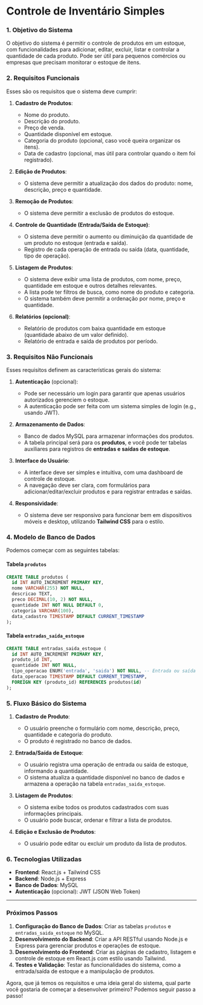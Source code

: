 # **Controle de Inventário Simples**

### 1. **Objetivo do Sistema**
O objetivo do sistema é permitir o controle de produtos em um estoque, com funcionalidades para adicionar, editar, excluir, listar e controlar a quantidade de cada produto. Pode ser útil para pequenos comércios ou empresas que precisam monitorar o estoque de itens.

### 2. **Requisitos Funcionais**

Esses são os requisitos que o sistema deve cumprir:

1. **Cadastro de Produtos**:
   - Nome do produto.
   - Descrição do produto.
   - Preço de venda.
   - Quantidade disponível em estoque.
   - Categoria do produto (opcional, caso você queira organizar os itens).
   - Data de cadastro (opcional, mas útil para controlar quando o item foi registrado).

2. **Edição de Produtos**:
   - O sistema deve permitir a atualização dos dados do produto: nome, descrição, preço e quantidade.

3. **Remoção de Produtos**:
   - O sistema deve permitir a exclusão de produtos do estoque.

4. **Controle de Quantidade (Entrada/Saída de Estoque)**:
   - O sistema deve permitir o aumento ou diminuição da quantidade de um produto no estoque (entrada e saída).
   - Registro de cada operação de entrada ou saída (data, quantidade, tipo de operação).
   
5. **Listagem de Produtos**:
   - O sistema deve exibir uma lista de produtos, com nome, preço, quantidade em estoque e outros detalhes relevantes.
   - A lista pode ter filtros de busca, como nome do produto e categoria.
   - O sistema também deve permitir a ordenação por nome, preço e quantidade.

6. **Relatórios (opcional)**:
   - Relatório de produtos com baixa quantidade em estoque (quantidade abaixo de um valor definido).
   - Relatório de entrada e saída de produtos por período.
   
### 3. **Requisitos Não Funcionais**

Esses requisitos definem as características gerais do sistema:

1. **Autenticação** (opcional):
   - Pode ser necessário um login para garantir que apenas usuários autorizados gerenciem o estoque.
   - A autenticação pode ser feita com um sistema simples de login (e.g., usando JWT).

2. **Armazenamento de Dados**:
   - Banco de dados MySQL para armazenar informações dos produtos.
   - A tabela principal será para os **produtos**, e você pode ter tabelas auxiliares para registros de **entradas e saídas de estoque**.

3. **Interface do Usuário**:
   - A interface deve ser simples e intuitiva, com uma dashboard de controle de estoque.
   - A navegação deve ser clara, com formulários para adicionar/editar/excluir produtos e para registrar entradas e saídas.

4. **Responsividade**:
   - O sistema deve ser responsivo para funcionar bem em dispositivos móveis e desktop, utilizando **Tailwind CSS** para o estilo.

### 4. **Modelo de Banco de Dados**

Podemos começar com as seguintes tabelas:

#### Tabela `produtos`
```sql
CREATE TABLE produtos (
  id INT AUTO_INCREMENT PRIMARY KEY,
  nome VARCHAR(255) NOT NULL,
  descricao TEXT,
  preco DECIMAL(10, 2) NOT NULL,
  quantidade INT NOT NULL DEFAULT 0,
  categoria VARCHAR(100),
  data_cadastro TIMESTAMP DEFAULT CURRENT_TIMESTAMP
);
```

#### Tabela `entradas_saida_estoque`
```sql
CREATE TABLE entradas_saida_estoque (
  id INT AUTO_INCREMENT PRIMARY KEY,
  produto_id INT,
  quantidade INT NOT NULL,
  tipo_operacao ENUM('entrada', 'saida') NOT NULL, -- Entrada ou saída
  data_operacao TIMESTAMP DEFAULT CURRENT_TIMESTAMP,
  FOREIGN KEY (produto_id) REFERENCES produtos(id)
);
```

### 5. **Fluxo Básico do Sistema**

1. **Cadastro de Produto**:
   - O usuário preenche o formulário com nome, descrição, preço, quantidade e categoria do produto.
   - O produto é registrado no banco de dados.

2. **Entrada/Saída de Estoque**:
   - O usuário registra uma operação de entrada ou saída de estoque, informando a quantidade.
   - O sistema atualiza a quantidade disponível no banco de dados e armazena a operação na tabela `entradas_saida_estoque`.

3. **Listagem de Produtos**:
   - O sistema exibe todos os produtos cadastrados com suas informações principais.
   - O usuário pode buscar, ordenar e filtrar a lista de produtos.

4. **Edição e Exclusão de Produtos**:
   - O usuário pode editar ou excluir um produto da lista de produtos.

### 6. **Tecnologias Utilizadas**

- **Frontend**: React.js + Tailwind CSS
- **Backend**: Node.js + Express
- **Banco de Dados**: MySQL
- **Autenticação** (opcional): JWT (JSON Web Token)

---

### Próximos Passos

1. **Configuração do Banco de Dados**: Criar as tabelas `produtos` e `entradas_saida_estoque` no MySQL.
2. **Desenvolvimento do Backend**: Criar a API RESTful usando Node.js e Express para gerenciar produtos e operações de estoque.
3. **Desenvolvimento do Frontend**: Criar as páginas de cadastro, listagem e controle de estoque em React.js com estilo usando Tailwind.
4. **Testes e Validação**: Testar as funcionalidades do sistema, como a entrada/saída de estoque e a manipulação de produtos.

Agora, que já temos os requisitos e uma ideia geral do sistema, qual parte você gostaria de começar a desenvolver primeiro? Podemos seguir passo a passo!
